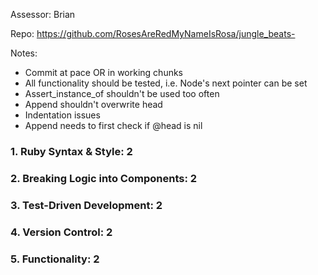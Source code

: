 Assessor: Brian

Repo: https://github.com/RosesAreRedMyNameIsRosa/jungle_beats-

Notes:

* Commit at pace OR in working chunks
* All functionality should be tested, i.e. Node's next pointer can be set
* Assert_instance_of shouldn't be used too often
* Append shouldn't overwrite head
* Indentation issues
* Append needs to first check if @head is nil


### 1. Ruby Syntax & Style: 2

### 2. Breaking Logic into Components: 2

### 3. Test-Driven Development: 2

### 4. Version Control: 2

### 5. Functionality: 2
